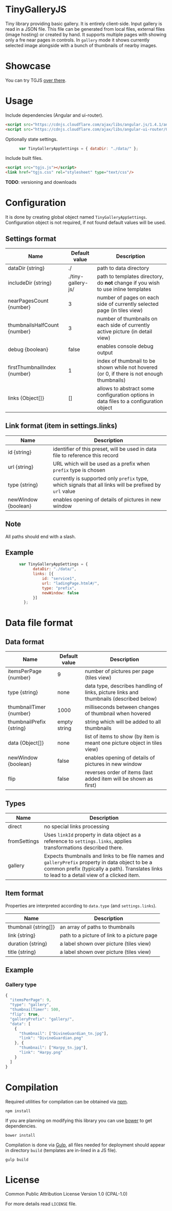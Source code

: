 TinyGalleryJS
=============
Tiny library providing basic gallery.
It is entirely client-side. Input gallery is read in a JSON file. This file can be generated from local files, external files (image hosting) or created by hand.
It supports multiple pages with showing only a fre near pages in controls.
In `gallery` mode it shows currently selected image alongside with a bunch of thumbnails of nearby images.


Showcase
========
You can try TGJS [over there](http://mnn.github.io/tgjs).


Usage
=====
Include dependencies (Angular and ui-router).

```html
<script src="https://cdnjs.cloudflare.com/ajax/libs/angular.js/1.4.1/angular.min.js"></script>
<script src="https://cdnjs.cloudflare.com/ajax/libs/angular-ui-router/0.2.15/angular-ui-router.min.js"></script>
```

Optionally state settings.

```javascript
      var TinyGalleryAppSettings = { dataDir: "./data/" };
```

Include built files.

```html
<script src="tgjs.js"></script>
<link href="tgjs.css" rel="stylesheet" type="text/css"/>
```

**TODO**: versioning and downloads


Configuration
=============
It is done by creating global object named `TinyGalleryAppSettings`.
Configuration object is not required, if not found default values will be used.

## Settings format
| Name                           | Default value          | Description                                                                                |
| ------------------------------ | ---------------------- | ------------------------------------------------------------------------------------------ |
| dataDir {string}               | ./                     | path to data directory                                                                     |
| includeDir {string}            | ./tiny-gallery-js/     | path to templates directory, do **not** change if you wish to use inline templates         |
| nearPagesCount {number}        | 3                      | number of pages on each side of currently selected page (in tiles view)                    |
| thumbnailsHalfCount {number}   | 3                      | number of thumbnails on each side of currently active picture (in detail view)             |
| debug {boolean}                | false                  | enables console debug output                                                               |
| firstThumbnailIndex {number}   | 1                      | index of thumbnail to be shown while not hovered (or 0, if there is not enough thumbnails) |
| links {Object[]}               | []                     | allows to abstract some configuration options in data files to a configuration object      |

## Link format (item in settings.links)
| Name                           | Description                                                                                              |
| ------------------------------ | -------------------------------------------------------------------------------------------------------- |
| id {string}                    | identifier of this preset, will be used in data file to reference this record                            |
| url {string}                   | URL which will be used as a prefix when `prefix` type is chosen                                          |
| type {string}                  | currently is supported only `prefix` type, which signals that all links will be prefixed by `url` value  |
| newWindow {boolean}            | enables opening of details of pictures in new window                                                     |

## Note
All paths should end with a slash.

## Example
```javascript
      var TinyGalleryAppSettings = {
            dataDir: "./data/",
            links: [{
                id: "service1",
                url: "ladingPage.html#/",
                type: "prefix",
                newWindow: false
            }]
        };
```


Data file format
================

## Data format
| Name                           | Default value          | Description                                                                                 |
| ------------------------------ | ---------------------- | ------------------------------------------------------------------------------------------- |
| itemsPerPage {number}          | 9                      | number of pictures per page (tiles view)                                                    |
| type {string}                  | none                   | data type, describes handling of links, picture links and thumbnails (described below)      |
| thumbnailTimer {number}        | 1000                   | milliseconds between changes of thumbnail when hovered                                      |
| thumbnailPrefix {string}       | empty string           | string which will be added to all thumbnails                                                |
| data {Object[]}                | none                   | list of items to show (by item is meant one picture object in tiles view)                   |
| newWindow {boolean}            | false                  | enables opening of details of pictures in new window                                        |
| flip                           | false                  | reverses order of items (last added item will be shown as first)                            |

## Types
| Name            | Description                                                                                                                         |
| --------------- | ----------------------------------------------------------------------------------------------------------------------------------- |
| direct          | no special links processing                                                                                                         |
| fromSettings    | Uses `linkId` property in data object as a reference to `settings.links`, applies transformations described there.                  |
| gallery         | Expects thumbnails and links to be file names and `galleryPrefix` property in data object to be a common prefix (typically a path). Translates links to lead to a detail view of a clicked item. |

## Item format
Properties are interpreted according to `data.type` (and `settings.links`).

| Name                           | Description                                              |
| ------------------------------ | -------------------------------------------------------- |
| thumbnail {string[]}           | an array of paths to thumbnails |
| link {string}                  | path to a picture of link to a picture page |
| duration {string}              | a label shown over picture (tiles view) |
| title {string}                 | a label shown over picture (tiles view) |

## Example

### Gallery type
```javascript
{
  "itemsPerPage": 9,
  "type": "gallery",
  "thumbnailTimer": 500,
  "flip": true,
  "galleryPrefix": "gallery/",
  "data": [
    {
      "thumbnail": ["DivineGuardian_tn.jpg"],
      "link": "DivineGuardian.png"
    }, {
      "thumbnail": ["Harpy_tn.jpg"],
      "link": "Harpy.png"
    }
  ]
}
```


Compilation
===========
Required utilities for compilation can be obtained via [npm](https://www.npmjs.com/).

```
npm install
```

If you are planning on modifying this library you can use [bower](http://bower.io/) to get dependencies.

```
bower install
```

Compilation is done via [Gulp](http://gulpjs.com/), all files needed for deployment should appear in directory `build` (templates are in-lined in a JS file).

```
gulp build
```


License
=======
Common Public Attribution License Version 1.0 (CPAL-1.0)

For more details read `LICENSE` file.
